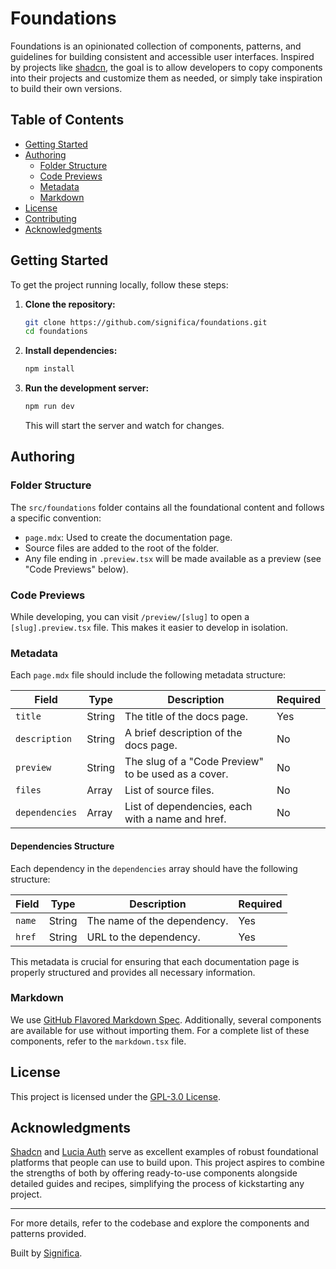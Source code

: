 # Foundations

Foundations is an opinionated collection of components, patterns, and guidelines for building consistent and accessible user interfaces. Inspired by projects like [shadcn](https://ui.shadcn.com/), the goal is to allow developers to copy components into their projects and customize them as needed, or simply take inspiration to build their own versions.

## Table of Contents

- [Getting Started](#getting-started)
- [Authoring](#authoring)
  - [Folder Structure](#folder-structure)
  - [Code Previews](#code-previews)
  - [Metadata](#metadata)
  - [Markdown](#markdown)
- [License](#license)
- [Contributing](#contributing)
- [Acknowledgments](#acknowledgments)

## Getting Started

To get the project running locally, follow these steps:

1. **Clone the repository:**

   ```bash
   git clone https://github.com/significa/foundations.git
   cd foundations
   ```

2. **Install dependencies:**

   ```bash
   npm install
   ```

3. **Run the development server:**

   ```bash
   npm run dev
   ```

   This will start the server and watch for changes.

## Authoring

### Folder Structure

The `src/foundations` folder contains all the foundational content and follows a specific convention:

- `page.mdx`: Used to create the documentation page.
- Source files are added to the root of the folder.
- Any file ending in `.preview.tsx` will be made available as a preview (see "Code Previews" below).

### Code Previews

While developing, you can visit `/preview/[slug]` to open a `[slug].preview.tsx` file. This makes it easier to develop in isolation.

### Metadata

Each `page.mdx` file should include the following metadata structure:

| Field          | Type   | Description                                         | Required |
| -------------- | ------ | --------------------------------------------------- | -------- |
| `title`        | String | The title of the docs page.                         | Yes      |
| `description`  | String | A brief description of the docs page.               | No       |
| `preview`      | String | The slug of a "Code Preview" to be used as a cover. | No       |
| `files`        | Array  | List of source files.                               | No       |
| `dependencies` | Array  | List of dependencies, each with a name and href.    | No       |

#### Dependencies Structure

Each dependency in the `dependencies` array should have the following structure:

| Field  | Type   | Description                 | Required |
| ------ | ------ | --------------------------- | -------- |
| `name` | String | The name of the dependency. | Yes      |
| `href` | String | URL to the dependency.      | Yes      |

This metadata is crucial for ensuring that each documentation page is properly structured and provides all necessary information.

### Markdown

We use [GitHub Flavored Markdown Spec](https://github.github.com/gfm/). Additionally, several components are available for use without importing them. For a complete list of these components, refer to the `markdown.tsx` file.

## License

This project is licensed under the [GPL-3.0 License](https://www.gnu.org/licenses/gpl-3.0.en.html).

## Acknowledgments

[Shadcn](https://ui.shadcn.com/) and [Lucia Auth](https://lucia-auth.com/) serve as excellent examples of robust foundational platforms that people can use to build upon. This project aspires to combine the strengths of both by offering ready-to-use components alongside detailed guides and recipes, simplifying the process of kickstarting any project.

---

For more details, refer to the codebase and explore the components and patterns provided.

Built by [Significa](https://significa.co).
